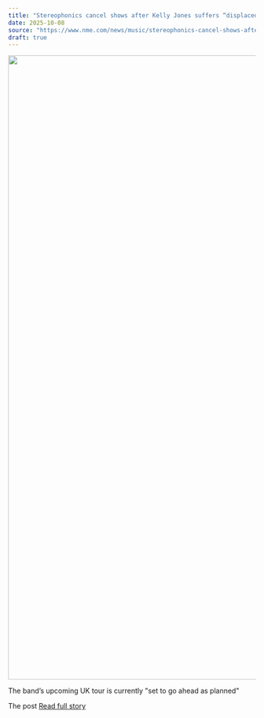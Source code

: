 ```yaml
---
title: "Stereophonics cancel shows after Kelly Jones suffers “displaced jaw joint”"
date: 2025-10-08
source: "https://www.nme.com/news/music/stereophonics-cancel-shows-after-kelly-jones-suffers-displaced-jaw-joint-3897949?utm_source=rss&utm_medium=rss&utm_campaign=stereophonics-cancel-shows-after-kelly-jones-suffers-displaced-jaw-joint"
draft: true
---
```


<p><img alt="" class="attachment-full size-full wp-post-image" height="1270" src="https://www.nme.com/wp-content/uploads/2025/10/Kelly-Jones-of-Stereophonics.jpg" width="2000" /></p>
<p>The band’s upcoming UK tour is currently "set to go ahead as planned"</p>
<p>The post <a href="https://www.nme.com...

[Read full story](https://www.nme.com/news/music/stereophonics-cancel-shows-after-kelly-jones-suffers-displaced-jaw-joint-3897949?utm_source=rss&utm_medium=rss&utm_campaign=stereophonics-cancel-shows-after-kelly-jones-suffers-displaced-jaw-joint)
